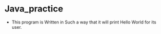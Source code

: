 # Java_practice
- This program is Written in Such a way that it will print Hello World for its user.
  
